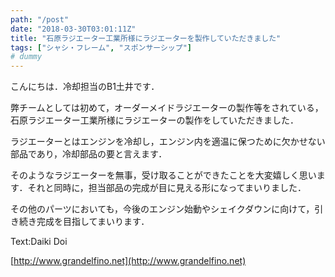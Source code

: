 ```yaml
---
path: "/post"
date: "2018-03-30T03:01:11Z"
title: "石原ラジエーター工業所様にラジエーターを製作していただきました"
tags: ["シャシ・フレーム", "スポンサーシップ"]
# dummy
---
```


こんにちは．冷却担当のB1土井です．

弊チームとしては初めて，オーダーメイドラジエーターの製作等をされている，石原ラジエーター工業所様にラジエーターの製作をしていただきました．

ラジエーターとはエンジンを冷却し，エンジン内を適温に保つために欠かせない部品であり，冷却部品の要と言えます．

そのようなラジエーターを無事，受け取ることができたことを大変嬉しく思います．それと同時に，担当部品の完成が目に見える形になってまいりました．

その他のパーツにおいても，今後のエンジン始動やシェイクダウンに向けて，引き続き完成を目指してまいります．

Text:Daiki Doi

[http://www.grandelfino.net](http://www.grandelfino.net)
